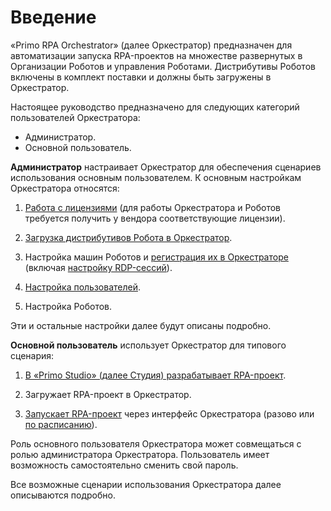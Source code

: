 # Введение

«Primo RPA Orchestrator» (далее Оркестратор) предназначен для автоматизации запуска RPA-проектов на множестве развернутых в Организации Роботов и управления Роботами. Дистрибутивы Роботов включены в комплект поставки и должны быть загружены в Оркестратор.

Настоящее руководство предназначено для следующих категорий пользователей Оркестратора:

* Администратор.
* Основной пользователь.

**Администратор** настраивает Оркестратор для обеспечения сценариев использования основным пользователем. К основным настройкам Оркестратора относятся:

1. [Работа с лицензиями](https://docs.primo-rpa.ru/primo-rpa/orchestrator/settings/licensing/new-license) (для работы Оркестратора и Роботов требуется получить у вендора соответствующие лицензии).

2. [Загрузка дистрибутивов Робота в Оркестратор](https://docs.primo-rpa.ru/primo-rpa/orchestrator/settings/upload-robot).

3. Настройка машин Роботов и [регистрация их в Оркестраторе](https://docs.primo-rpa.ru/primo-rpa/orchestrator/settings/register-robot) (включая [настройку RDP-сессий](https://docs.primo-rpa.ru/primo-rpa/orchestrator/settings/register-rdp)).

4. [Настройка пользователей](https://docs.primo-rpa.ru/primo-rpa/orchestrator/settings/users).

5. Настройка Роботов.

Эти и остальные настройки далее будут описаны подробно.

**Основной пользователь** использует Оркестратор для типового сценария:

1. [В «Primo Studio» (далее Студия) разрабатывает RPA-проект](https://docs.primo-rpa.ru/primo-rpa/primo-studio/projects).

2. Загружает RPA-проект в Оркестратор.

3. [Запускает RPA-проект](https://docs.primo-rpa.ru/primo-rpa/orchestrator/basics/project-manual-start) через интерфейс Оркестратора (разово или [по расписанию](https://docs.primo-rpa.ru/primo-rpa/orchestrator/basics/tasks)).

Роль основного пользователя Оркестратора может совмещаться с ролью администратора Оркестратора. Пользователь имеет возможность самостоятельно сменить свой пароль.

Все возможные сценарии использования Оркестратора далее описываются подробно.

